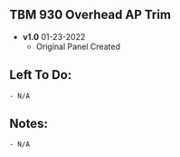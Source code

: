 ## TBM 930 Overhead AP Trim
- **v1.0**  01-23-2022  
    - Original Panel Created

## Left To Do:
    - N/A
    	
## Notes:
    - N/A

